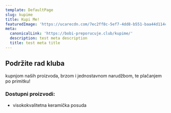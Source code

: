 ```yaml
---
template: DefaultPage
slug: kupime
title: Kupi Me!
featuredImage: 'https://ucarecdn.com/7ec2ff8c-5ef7-4dd8-b551-baa44d114cc3/'
meta:
  canonicalLink: 'https://bobi-preporucuje.club/kupime/'
  description: test meta description
  title: test meta title
---
```

## Podržite rad kluba

kupnjom naših proizvoda, brzom i jednostavnom narudžbom, te plačanjem po primitku!





### Dostupni proizvodi:

* visokokvalitetna keramička posuda
